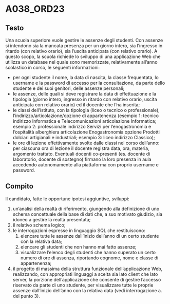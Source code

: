 # A038_ORD23

## Testo

Una scuola superiore vuole gestire le assenze degli studenti.
Con assenze si intendono sia la mancata presenza per un giorno intero, sia l’ingresso in ritardo (con relativo orario), sia l’uscita anticipata (con relativo orario).
A questo scopo, la scuola richiede lo sviluppo di una applicazione Web che utilizza un database nel quale sono memorizzate, relativamente all’anno scolastico in corso, le seguenti informazioni:

- per ogni studente il nome, la data di nascita, la classe frequentata, lo username e la password di accesso per la consultazione, da parte dello studente e dei suoi genitori, delle assenze personali;
- le assenze, delle quali si deve registrare la data di effettuazione e la tipologia (giorno intero, ingresso in ritardo con relativo orario, uscita anticipata con relativo orario) ed il docente che l’ha inserita;
- le classi dell’istituto, con la tipologia (liceo o tecnico o professionale), l’indirizzo/articolazione/opzione di appartenenza (esempio 1: tecnico indirizzo Informatica e Telecomunicazioni articolazione Informatica; esempio 2: professionale indirizzo Servizi per l’enogastronomia e l’ospitalità alberghiera articolazione Enogastronomia opzione Prodotti dolciari artigianali e industriali; esempio 3: liceo indirizzo Classico);
- le ore di lezione effettivamente svolte dalle classi nel corso dell’anno: per ciascuna ora di lezione il docente registra data, ora, materia, argomento trattato. Eventuali docenti co-presenti (es. docente di laboratorio, docente di sostegno) firmano la loro presenza in aula accedendo autonomamente alla piattaforma con proprio username e password.

## Compito

Il candidato, fatte le opportune ipotesi aggiuntive, sviluppi:

1. un’analisi della realtà di riferimento, giungendo alla definizione di uno schema concettuale della base di dati che, a suo motivato giudizio, sia idoneo a gestire la realtà presentata;
2. il relativo schema logico;
3. le interrogazioni espresse in linguaggio SQL che restituiscono:
   1. elencare tutte le assenze dall’inizio dell’anno di un certo studente con la relativa data;
   2. elencare gli studenti che non hanno mai fatto assenze;
   3. visualizzare l’elenco degli studenti che hanno superato un certo numero di ore di assenza, riportando cognome, nome e classe di appartenenza;
4. il progetto di massima della struttura funzionale dell’applicazione Web, realizzando, con appropriati linguaggi a scelta sia lato client che lato server, la porzione dell’applicazione che consente di gestire l’accesso riservato da parte di uno studente, per visualizzare tutte le proprie assenze dall’inizio dell’anno con la relativa data (vedi interrogazione a. del punto 3).
